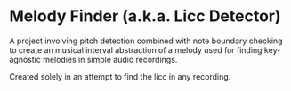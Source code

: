 # Melody Finder (a.k.a. Licc Detector)

A project involving pitch detection combined with note boundary checking to create an musical interval abstraction of a melody used for finding key-agnostic melodies in simple audio recordings.

Created solely in an attempt to find the licc in any recording.
